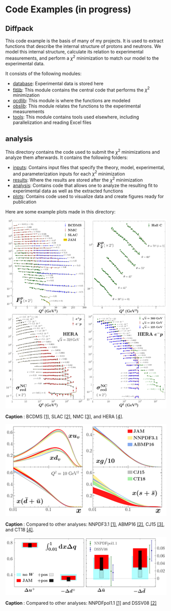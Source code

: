 # Code Examples (in progress)


## **Diffpack**

This code example is the basis of many of my projects.
It is used to extract functions that describe the internal structure of protons and neutrons.
We model this internal structure, calculate its relation to experimental measurements, and perform a $\chi^2$ minimization to match our model to the experimental data.

It consists of the following modules:
* <ins>database</ins>: Experimental data is stored here
* <ins>fitlib</ins>: This module contains the central code that performs the $\chi^2$ minimization
* <ins>qcdlib</ins>: This module is where the functions are modeled
* <ins>obslib</ins>: This module relates the functions to the experimental measurements
* <ins>tools</ins>: This module contains tools used elsewhere, including parallelization and reading Excel files


## **analysis**

This directory contains the code used to submit the $\chi^2$ minimizations and analyze them afterwards.  It contains the following folders:
* <ins>inputs</ins>: Contains input files that specify the theory, model, experimental, and parameterization inputs for each $\chi^2$ minimization
* <ins>results</ins>:  Where the results are stored after the $\chi^2$ minimization
* <ins>analysis</ins>: Contains code that allows one to analyze the resulting fit to experimental data as well as the extracted functions
* <ins>plots</ins>:  Contains code used to visualize data and create figures ready for publication

Here are some example plots made in this directory:

![plot](./analysis/plots/thesis/gallery/DIS-proton.png)

<b> Caption </b>: BCDMS [[1]][BCDMS], SLAC [[2]][SLAC], NMC [[3]][NMC], and HERA [[4]][HERA].

![plot](./analysis/plots/seaquest/gallery/PDFs.png)

<b> Caption </b>: Compared to other analyses: NNPDF3.1 [[1]][NNPDF3.1], ABMP16 [[2]][ABMP16], CJ15 [[3]][CJ15], and CT18 [[4]][CT18].

![plot](./analysis/plots/star/gallery/spin.png)

<b> Caption </b>: Compared to other analyses: NNPDFpol1.1 [[1]][NNPDFpol1.1] and DSSV08 [[2]][DSSV08]

[BCDMS]: https://inspirehep.net/record/276661?ln=en
[SLAC]:https://inspirehep.net/literature/319089
[NMC]: http://inspirehep.net/record/424154?ln=en
[HERA]: https://inspirehep.net/record/1377206?ln=en

[NNPDF3.1]: https://inspirehep.net/literature/1602475
[ABMP16]: https://inspirehep.net/literature/1510074
[CJ15]: https://inspirehep.net/literature/1420566
[CT18]: https://inspirehep.net/literature/1773096

[NNPDFpol1.1]: https://inspirehep.net/literature/1302398
[DSSV08]: https://inspirehep.net/literature/818692







